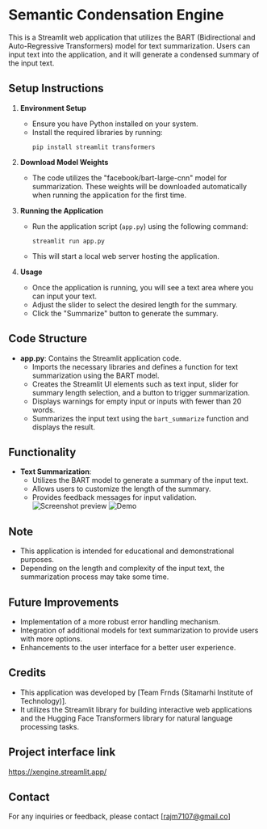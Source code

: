 # Semantic Condensation Engine

This is a Streamlit web application that utilizes the BART (Bidirectional and Auto-Regressive Transformers) model for text summarization. Users can input text into the application, and it will generate a condensed summary of the input text.

## Setup Instructions

1. **Environment Setup**
   - Ensure you have Python installed on your system.
   - Install the required libraries by running:
     ```
     pip install streamlit transformers
     ```

2. **Download Model Weights**
   - The code utilizes the "facebook/bart-large-cnn" model for summarization. These weights will be downloaded automatically when running the application for the first time.

3. **Running the Application**
   - Run the application script (`app.py`) using the following command:
     ```
     streamlit run app.py
     ```
   - This will start a local web server hosting the application.

4. **Usage**
   - Once the application is running, you will see a text area where you can input your text.
   - Adjust the slider to select the desired length for the summary.
   - Click the "Summarize" button to generate the summary.

## Code Structure

- **app.py**: Contains the Streamlit application code.
  - Imports the necessary libraries and defines a function for text summarization using the BART model.
  - Creates the Streamlit UI elements such as text input, slider for summary length selection, and a button to trigger summarization.
  - Displays warnings for empty input or inputs with fewer than 20 words.
  - Summarizes the input text using the `bart_summarize` function and displays the result.

## Functionality

- **Text Summarization**:
  - Utilizes the BART model to generate a summary of the input text.
  - Allows users to customize the length of the summary.
  - Provides feedback messages for input validation.
![Screenshot preview](https://github.com/xRaj03/Semantic-Condensation-Engine/assets/86464172/e0f801b8-e1b7-4084-91c2-b14b7ef77e51)
![Demo](https://github.com/xRaj03/Semantic-Condensation-Engine/assets/86464172/8bca8475-b19d-4300-abd8-48e5906392c4)

## Note

- This application is intended for educational and demonstrational purposes.
- Depending on the length and complexity of the input text, the summarization process may take some time.

## Future Improvements

- Implementation of a more robust error handling mechanism.
- Integration of additional models for text summarization to provide users with more options.
- Enhancements to the user interface for a better user experience.

## Credits

- This application was developed by [Team Frnds (Sitamarhi Institute of Technology)].
- It utilizes the Streamlit library for building interactive web applications and the Hugging Face Transformers library for natural language processing tasks.

## Project interface link
https://xengine.streamlit.app/

## Contact

For any inquiries or feedback, please contact [rajm7107@gmail.co]



